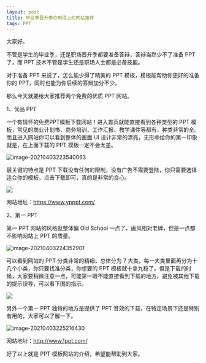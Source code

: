 ```yaml
---
layout: post
title: 毕业季晋升季你用得上的网站推荐
tags: PPT
---
```


大家好。

不管是学生的毕业季，还是职场晋升季都要准备答辩，答辩当然少不了准备 PPT 了，而 PPT 技术不管是学生还是职场人士都是必备技能。

对于准备 PPT 来说了，怎么能少得了精美的 PPT 模板，模板能帮助你更好的准备你的 PPT，同时也能为你后续的答辩加分不少。

那么今天就要给大家推荐两个免费的优质 PPT 网站。

1、优品 PPT

一个有情怀的免费PPT模板下载网站！进入首页就能直接看到各种类型的 PPT 模板，常见的商业计划书、商务培训、工作汇报、教学课件等都有，种类非常的全。而且进入网站你可以看到整体的画面 UI 设计非常的漂亮，无形中给你的第一印象就是，在上面下载的 PPT 模板一定不会太差。

![image-20210403223540063](https://7465-test-3c9b5e-books-1301492295.tcb.qcloud.la/images/compress_image-20210403223540063.png)

最关键的特点是 PPT 下载没有任何的限制，没有广告不需要登陆，你只需要选择适合你的模板，点击下载即可，真的是非常的良心。

![](https://7465-test-3c9b5e-books-1301492295.tcb.qcloud.la/images/compress_ppt_download.png)



网站地址：https://www.ypppt.com/



2、第一 PPT

第一 PPT 网站的风格就整体偏 Old School 一点了，画风相对老牌，但是一点都不影响网站上 PPT 的质量。

![image-20210403224352901](https://7465-test-3c9b5e-books-1301492295.tcb.qcloud.la/images/compress_image-20210403224352901.png)

可以看到网站的 PPT 分类非常的精细，总体分为 7 大类，每一大类里面再分为十几个小类，你只要找准分类，你想要的 PPT 模板就十拿九稳了。但是下载的时候，大家要稍微注意一点，可能第一眼不能直接看到下载的地方，避免被其他下载的提示误导，可以看下图的指示。

![](https://7465-test-3c9b5e-books-1301492295.tcb.qcloud.la/images/compress_1ppt.download.png)

另外一个第一 PPT 独特的地方是提供了 PPT 音效的下载，在特定场景下还是特别有用的，大家可以了解一下。

![image-20210403225216430](https://7465-test-3c9b5e-books-1301492295.tcb.qcloud.la/images/compress_image-20210403225216430.png)

网站地址：http://www.1ppt.com/



好了以上就是 PPT 模板网站的介绍，希望能帮助到大家。